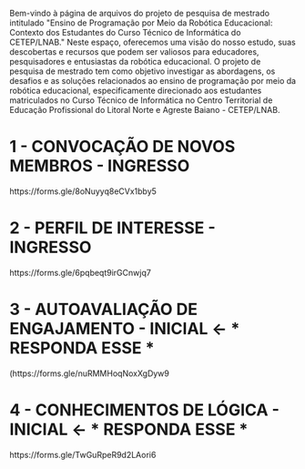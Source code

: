Bem-vindo à página de arquivos do projeto de pesquisa de mestrado intitulado "Ensino de Programação por Meio da Robótica Educacional: Contexto dos Estudantes do Curso Técnico de Informática do CETEP/LNAB." Neste espaço, oferecemos uma visão do nosso estudo, suas descobertas e recursos que podem ser valiosos para educadores, pesquisadores e entusiastas da robótica educacional. O projeto de pesquisa de mestrado tem como objetivo investigar as abordagens, os desafios e as soluções relacionados ao ensino de programação por meio da robótica educacional, especificamente direcionado aos estudantes matriculados no Curso Técnico de Informática no Centro Territorial de Educação Profissional do Litoral Norte e Agreste Baiano - CETEP/LNAB.
<p>
<b><h1> 1 - CONVOCAÇÃO DE NOVOS MEMBROS - INGRESSO</h1> </b>
<link>https://forms.gle/8oNuyyq8eCVx1bby5</link>
</p>
<p>
<b><h1>2 - PERFIL DE INTERESSE - INGRESSO </h1></b>
<link>https://forms.gle/6pqbeqt9irGCnwjq7</link>
</p>
<b><h1>3 - AUTOAVALIAÇÃO DE ENGAJAMENTO - INICIAL <- * RESPONDA ESSE *</h1></b>
<link>(https://forms.gle/nuRMMHoqNoxXgDyw9</link>
</p>
<b><h1>4 - CONHECIMENTOS DE LÓGICA - INICIAL <- * RESPONDA ESSE *</h1></b>
<link>https://forms.gle/TwGuRpeR9d2LAori6</link>
</p>
